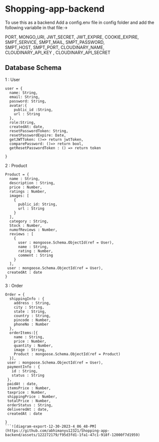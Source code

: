 # Shopping-app-backend
To use this as a backend 
Add a config.env file in config folder and add the following variablle in that file:->

PORT,
MONGO_URI,
JWT_SECRET, 
JWT_EXPIRE, 
COOKIE_EXPIRE, 
SMPT_SERVICE, 
SMPT_MAIL,
SMPT_PASSWORD,  
SMPT_HOST,
SMPT_PORT, 
CLOUDINARY_NAME,  
CLOUDINARY_API_KEY , 
CLOUDINARY_API_SECRET  


## Database Schema
1 : User

```
user = {
  name: String,
  email: String,
  password: String,
  avatar:{
    public_id :String,
    url : String
  },
  role:String,
  createdAt: date,
  resetPasswordToken: String,
  resetPasswordExpire: Date,
  getJWTToken: ()=> return jwtToken,
  comparePassword: ()=> return bool,
  getResetPasswordToken : () => return token
  
}
```
2 : Product 

```
Product = {
  name : String,
  description : String,
  price : Number,
  ratings : Number,
  images: [
    {
      public_id: String,
      url : String
    }
  ],
  category : String,
  Stock : Number,
  numofReviews : Number,
  reviews : [
    {
      user : mongoose.Schema.ObjectId(ref = User),
      name : String,
      rating : Number,
      comment : String
    }
  ],
 user : mongoose.Schema.ObjectId(ref = User),
 createdAt : date
}
```
3 : Order

```
Order = {
  shippingInfo : {
    address : String,
    city : String,
    state : String,
    country : String,
    pincode : Number,
    phoneNo : Number
  },
  orderItems:[{
    name : String,
    price : Number,
    quantity : Number,
    image : String,
    Product : mongoose.Schema.ObjectId(ref = Product)
  }],
 user : mongoose.Schema.ObjectId(ref = User),
 paymentInfo : {
   id : String,
   status : String
 },
 paidAt : date,
 itemsPrice : Number,
 taxprice : Number,
 shippingPrice : Number,
 totalPrice : Number,
 orderStatus : String,
 deliveredAt : date,
 createdAt : date
 
}
```![diagram-export-12-30-2023-4_06_48-PM](https://github.com/abhimanyu12321/Shopping-app-backend/assets/122272179/f95d3fd1-1fa1-47c1-918f-12000f7d1959)



